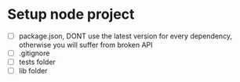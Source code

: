 # Setup node project

- [ ] package.json, DONT use the latest version for every dependency, 
otherwise you will suffer from broken API
- [ ] .gitignore
- [ ] tests folder
- [ ] lib folder